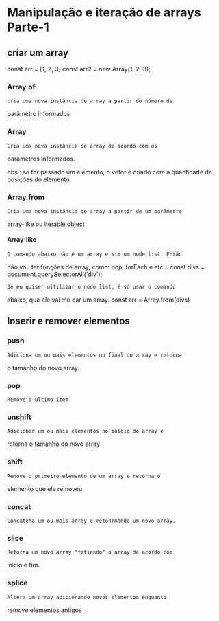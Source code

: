 # Manipulação e iteração de arrays  Parte-1

## criar um array

const arr = [1, 2, 3]
const arr2 = new Array(1, 2, 3);

### Array.of
    cria uma nova instância de array a partir do número de 
parâmetro informados

### Array
    Cria uma nova instância de array de acordo com os 
parâmetros informados.

obs.: se for passado um elemento, o vetor é criado com a 
quantidade de posições do elemento.

### Array.from
    Cria uma nova instância de array a partir de um parâmetro
array-like ou iterable object

#### Array-like
    O comando abaixo não é um array e sim um node list. Então 
não vou ter funções de array, como: pop, forEach e etc...
    const divs = document.querySelectorAll('div');
    
    Se eu quiser ultilizar o node list, é só usar o comando 
abaixo, que ele vai me dar um array.
    const arr = Array.from(divs)

## Inserir e remover elementos
### push
    Adiciona um ou mais elementos no final do array e retorna
o tamanho do novo array.

### pop
    Remove o ultimo item
### unshift 
    Adicionar um ou mais elementos no início do array e 
retorna o tamanho do novo array
### shift 
    Remove o primeiro elemento de um array e retorna o 
elemento que ele removeu
### concat 
    Concatena um ou mais array e retonrnando um novo array.
### slice
    Retorna um novo array "fatiando" o array de acordo com 
ínicio e fim.
### splice
    Altera um array adicionando novos elementos enquanto 
remove elementos antigos


